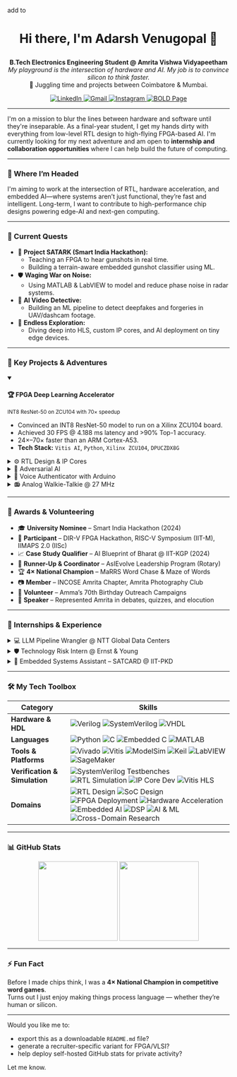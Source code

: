 add to <h1 align="center">
  Hi there, I'm Adarsh Venugopal 👋
</h1>

<p align="center">
  <strong>B.Tech Electronics Engineering Student @ Amrita Vishwa Vidyapeetham</strong><br>
  <em>My playground is the intersection of hardware and AI. My job is to convince silicon to think faster.</em><br>
  📍 Juggling time and projects between Coimbatore & Mumbai.
</p>

<p align="center">
  <a href="https://www.linkedin.com/in/venuadarsh" target="_blank">
    <img src="https://img.shields.io/badge/LinkedIn-0077B5?style=for-the-badge&logo=linkedin&logoColor=white" alt="LinkedIn">
  </a>
  <a href="mailto:adarsh.venugopal.2@gmail.com" target="_blank">
    <img src="https://img.shields.io/badge/Email-D14836?style=for-the-badge&logo=gmail&logoColor=white" alt="Gmail">
  </a>
  <a href="https://www.instagram.com/sepling_wrogn" target="_blank">
    <img src="https://img.shields.io/badge/Photography-E4405F?style=for-the-badge&logo=instagram&logoColor=white" alt="Instagram">
  </a>
  <a href="https://bold.pro/my/adarsh-venugopal/281r" target="_blank">
    <img src="https://img.shields.io/badge/My%20Page-BOLD.PRO-orange?style=for-the-badge" alt="BOLD Page">
  </a>
</p>

---

I'm on a mission to blur the lines between hardware and software until they're inseparable. As a final-year student, I get my hands dirty with everything from low-level RTL design to high-flying FPGA-based AI. I'm currently looking for my next adventure and am open to **internship and collaboration opportunities** where I can help build the future of computing.

---

### 🧭 Where I’m Headed

I'm aiming to work at the intersection of RTL, hardware acceleration, and embedded AI—where systems aren’t just functional, they’re fast and intelligent. Long-term, I want to contribute to high-performance chip designs powering edge-AI and next-gen computing.

---

### 🔭 Current Quests

- 🧠 **Project SATARK (Smart India Hackathon):**
  - Teaching an FPGA to hear gunshots in real time.
  - Building a terrain-aware embedded gunshot classifier using ML.
- 🛡️ **Waging War on Noise:**
  - Using MATLAB & LabVIEW to model and reduce phase noise in radar systems.
- 🎥 **AI Video Detective:**
  - Building an ML pipeline to detect deepfakes and forgeries in UAV/dashcam footage.
- 🌱 **Endless Exploration:**
  - Diving deep into HLS, custom IP cores, and AI deployment on tiny edge devices.

---

### 🚀 Key Projects & Adventures

<details open>
<summary><h4>🏆 FPGA Deep Learning Accelerator</h4><small>INT8 ResNet-50 on ZCU104 with 70× speedup</small></summary>
<p>

- Convinced an INT8 ResNet-50 model to run on a Xilinx ZCU104 board.
- Achieved 30 FPS @ 4.188 ms latency and >90% Top-1 accuracy.
- 24×–70× faster than an ARM Cortex-A53.
- **Tech Stack:** `Vitis AI`, `Python`, `Xilinx ZCU104`, `DPUCZDX8G`

</p>
</details>

<details>
<summary>⚙️ RTL Design & IP Cores</summary>
<p>

- Designed counters, comparators, ALUs, arbiters, and FSMs in Verilog.
- Verified using SystemVerilog TBs + ModelSim simulations.
- Developed and deployed custom IPs using Vivado and Vitis HLS.
- **Platforms:** Basys3, Pynq

</p>
</details>

<details>
<summary>🎯 Adversarial AI</summary>
<p>

- Designed pixel-level attacks that reduce classifier confidence by 70%+.
- Tested robustness using differential evolution and gradient-free methods.
- **Stack:** `Python`, `TensorFlow`, `Colab`, `Skimage`

</p>
</details>

<details>
<summary>🔐 Voice Authenticator with Arduino</summary>
<p>

- DSP-based voice authentication with proximity check via ultrasonic sensor.
- Combined embedded signal processing with ML on Arduino.

</p>
</details>

<details>
<summary>📻 Analog Walkie-Talkie @ 27 MHz</summary>
<p>

- Designed a full AM transmitter/receiver with impedance-matched PCB.
- Learned RF the hard way (hand-wound coils, tuned circuits, LNA matching).

</p>
</details>

---

### 🌼 Awards & Volunteering

- 🎓 **University Nominee** – Smart India Hackathon (2024)
- 🧠 **Participant** – DIR-V FPGA Hackathon, RISC-V Symposium (IIT-M), IIMAPS 2.0 (IISc)
- 📈 **Case Study Qualifier** – AI Blueprint of Bharat @ IIT-KGP (2024)
- 🥈 **Runner-Up & Coordinator** – AsIEvolve Leadership Program (Rotary)
- 🏆 **4× National Champion** – MaRRS Word Chase & Maze of Words
- 📷 **Member** – INCOSE Amrita Chapter, Amrita Photography Club
- 🤝 **Volunteer** – Amma’s 70th Birthday Outreach Campaigns
- 🎤 **Speaker** – Represented Amrita in debates, quizzes, and elocution

---

### 💼 Internships & Experience

<details>
<summary>💻 LLM Pipeline Wrangler @ NTT Global Data Centers</summary>
<p>

- Optimised LLM inference pipelines using SageMaker & EC2.
- Integrated Juniper-based infra for distributed compute.
- Researched energy-efficient inference strategies.
- **Impact:** Reduced average inference latency by 30% on test workloads.

</p>
</details>

<details>
<summary>🛡️ Technology Risk Intern @ Ernst & Young</summary>
<p>

- Audited against ISO 27001, GDPR, and NIST CSF.
- Created control evidence for system security walkthroughs.
- **Impact:** Helped close 12 compliance gaps across client systems.

</p>
</details>

<details>
<summary>🌾 Embedded Systems Assistant – SATCARD @ IIT-PKD</summary>
<p>

- Designed vibration-analysis system using 6-DoF IMU and sensor fusion.
- Built diagnostics stack on Arduino & RPi.
- **Impact:** Enabled real-time anomaly detection in crop handling systems.

</p>
</details>

---

### 🛠️ My Tech Toolbox

| Category | Skills |
|---|---|
| **Hardware & HDL** | ![Verilog](https://img.shields.io/badge/Verilog-1E2C5A?style=for-the-badge) ![SystemVerilog](https://img.shields.io/badge/SystemVerilog-4169E1?style=for-the-badge) ![VHDL](https://img.shields.io/badge/VHDL-8E8D9D?style=for-the-badge) |
| **Languages** | ![Python](https://img.shields.io/badge/Python-3776AB?style=for-the-badge&logo=python&logoColor=white) ![C](https://img.shields.io/badge/C-A8B9CC?style=for-the-badge&logo=c&logoColor=black) ![Embedded C](https://img.shields.io/badge/Embedded_C-0b1a26?style=for-the-badge) ![MATLAB](https://img.shields.io/badge/MATLAB-0076A8?style=for-the-badge&logo=mathworks&logoColor=white) |
| **Tools & Platforms** | ![Vivado](https://img.shields.io/badge/Vivado-9D2235?style=for-the-badge) ![Vitis](https://img.shields.io/badge/Vitis-9D2235?style=for-the-badge) ![ModelSim](https://img.shields.io/badge/ModelSim-002D5A?style=for-the-badge) ![Keil](https://img.shields.io/badge/Keil-002D5A?style=for-the-badge) ![LabVIEW](https://img.shields.io/badge/LabVIEW-FFB000?style=for-the-badge) ![SageMaker](https://img.shields.io/badge/AWS_SageMaker-FF9900?style=for-the-badge&logo=amazonaws&logoColor=black) |
| **Verification & Simulation** | ![SystemVerilog Testbenches](https://img.shields.io/badge/SystemVerilog_Testbenches-005F73?style=for-the-badge) ![RTL Simulation](https://img.shields.io/badge/RTL_Simulation-FF6F61?style=for-the-badge) ![IP Core Dev](https://img.shields.io/badge/IP_Core_Dev-7E57C2?style=for-the-badge) ![Vitis HLS](https://img.shields.io/badge/Vitis_HLS-9D2235?style=for-the-badge) |
| **Domains** | ![RTL Design](https://img.shields.io/badge/RTL_Design-5A29E4?style=for-the-badge) ![SoC Design](https://img.shields.io/badge/SoC_Design-00A99D?style=for-the-badge) ![FPGA Deployment](https://img.shields.io/badge/FPGA_Deployment-0078D4?style=for-the-badge) ![Hardware Acceleration](https://img.shields.io/badge/Hardware_Acceleration-B33771?style=for-the-badge) ![Embedded AI](https://img.shields.io/badge/Embedded_AI-F29F05?style=for-the-badge) ![DSP](https://img.shields.io/badge/DSP-1E90FF?style=for-the-badge) ![AI & ML](https://img.shields.io/badge/AI_&_ML-673AB7?style=for-the-badge) ![Cross-Domain Research](https://img.shields.io/badge/Cross_Domain_Research-6C5CE7?style=for-the-badge) |

---

### 📊 GitHub Stats

<p align="center">
  <img height="180em" src="https://github-readme-stats.vercel.app/api?username=AVM-27&show_icons=true&theme=tokyonight&include_all_commits=true"/>
  <img height="180em" src="https://github-readme-stats.vercel.app/api/top-langs/?username=AVM-27&layout=compact&langs_count=8&theme=tokyonight"/>
</p>

---

### ⚡ Fun Fact

Before I made chips think, I was a **4× National Champion in competitive word games**.  
Turns out I just enjoy making things process language — whether they’re human or silicon.

---

Would you like me to:
- export this as a downloadable `README.md` file?
- generate a recruiter-specific variant for FPGA/VLSI?
- help deploy self-hosted GitHub stats for private activity?

Let me know.
